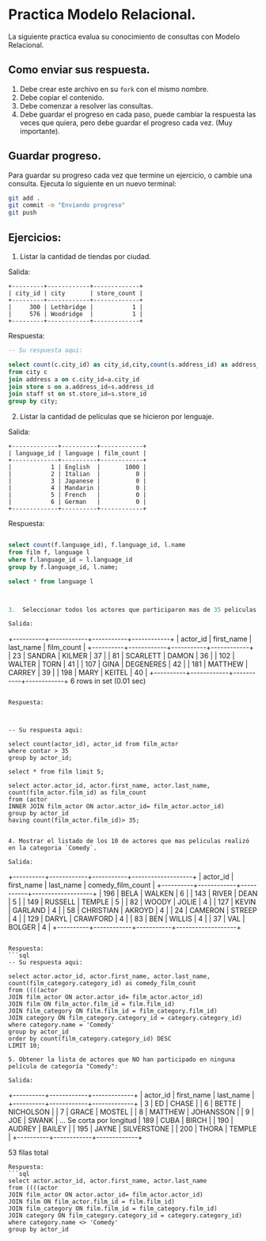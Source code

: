# Practica Modelo Relacional.

La siguiente practica evalua su conocimiento de consultas con Modelo Relacional.

## Como enviar sus respuesta.

1. Debe crear este archivo en su `fork` con el mismo nombre.
2. Debe copiar el contenido.
3. Debe comenzar a resolver las consultas.
4. Debe guardar el progreso en cada paso, puede cambiar la respuesta las veces que quiera, pero debe guardar el progreso cada vez. (Muy importante).

## Guardar progreso.

Para guardar su progreso cada vez que termine un ejercicio, o cambie una consulta. Ejecuta lo siguiente en un nuevo terminal:

```bash
git add .
git commit -m "Enviando progreso"
git push
```

## Ejercicios:

1. Listar la cantidad de tiendas por ciudad.

Salida:
```
+---------+------------+-------------+
| city_id | city       | store_count |
+---------+------------+-------------+
|     300 | Lethbridge |           1 |
|     576 | Woodridge  |           1 |
+---------+------------+-------------+
```

Respuesta:
```sql
-- Su respuesta aqui:

select count(c.city_id) as city_id,city,count(s.address_id) as address_id
from city c 
join address a on c.city_id=a.city_id
join store s on a.address_id=s.address_id
join staff st on st.store_id=s.store_id
group by city;
```

2. Listar la cantidad de películas que se hicieron por lenguaje.

Salida:
```
+-------------+----------+------------+
| language_id | language | film_count |
+-------------+----------+------------+
|           1 | English  |       1000 |
|           2 | Italian  |          0 |
|           3 | Japanese |          0 |
|           4 | Mandarin |          0 |
|           5 | French   |          0 |
|           6 | German   |          0 |
+-------------+----------+------------+
```

Respuesta:
```sql

select count(f.language_id), f.language_id, l.name
from film f, language l
where f.language_id = l.language_id
group by f.language_id, l.name;

select * from language l



3.  Seleccionar todos los actores que participaron mas de 35 peliculas.

Salida:

```
+----------+------------+-----------+------------+
| actor_id | first_name | last_name | film_count |
+----------+------------+-----------+------------+
|       23 | SANDRA     | KILMER    |         37 |
|       81 | SCARLETT   | DAMON     |         36 |
|      102 | WALTER     | TORN      |         41 |
|      107 | GINA       | DEGENERES |         42 |
|      181 | MATTHEW    | CARREY    |         39 |
|      198 | MARY       | KEITEL    |         40 |
+----------+------------+-----------+------------+
6 rows in set (0.01 sec)
```

Respuesta:



-- Su respuesta aqui:

select count(actor_id), actor_id from film_actor 
where contar > 35 
group by actor_id;

select * from film limit 5;

select actor.actor_id, actor.first_name, actor.last_name, count(film_actor.film_id) as film_count
from (actor
INNER JOIN film_actor ON actor.actor_id= film_actor.actor_id)
group by actor_id
having count(film_actor.film_id)> 35;


4. Mostrar el listado de los 10 de actores que mas peliculas realizó en la categoria `Comedy`.

Salida:
```
+----------+------------+-----------+-------------------+
| actor_id | first_name | last_name | comedy_film_count |
+----------+------------+-----------+-------------------+
|      196 | BELA       | WALKEN    |                 6 |
|      143 | RIVER      | DEAN      |                 5 |
|      149 | RUSSELL    | TEMPLE    |                 5 |
|       82 | WOODY      | JOLIE     |                 4 |
|      127 | KEVIN      | GARLAND   |                 4 |
|       58 | CHRISTIAN  | AKROYD    |                 4 |
|       24 | CAMERON    | STREEP    |                 4 |
|      129 | DARYL      | CRAWFORD  |                 4 |
|       83 | BEN        | WILLIS    |                 4 |
|       37 | VAL        | BOLGER    |                 4 |
+----------+------------+-----------+-------------------+
```

Respuesta:
```sql
-- Su respuesta aqui:

select actor.actor_id, actor.first_name, actor.last_name, count(film_category.category_id) as comedy_film_count
from ((((actor
JOIN film_actor ON actor.actor_id= film_actor.actor_id)
JOIN film ON film_actor.film_id = film.film_id) 
JOIN film_category ON film.film_id = film_category.film_id)
JOIN category ON film_category.category_id = category.category_id)
where category.name = 'Comedy'
group by actor_id
order by count(film_category.category_id) DESC
LIMIT 10;

5. Obtener la lista de actores que NO han participado en ninguna película de categoría "Comedy":

Salida:
```
+----------+------------+-------------+
| actor_id | first_name | last_name   |
+----------+------------+-------------+
|        3 | ED         | CHASE       |
|        6 | BETTE      | NICHOLSON   |
|        7 | GRACE      | MOSTEL      |
|        8 | MATTHEW    | JOHANSSON   |
|        9 | JOE        | SWANK       |
... Se corta por longitud
|      189 | CUBA       | BIRCH       |
|      190 | AUDREY     | BAILEY      |
|      195 | JAYNE      | SILVERSTONE |
|      200 | THORA      | TEMPLE      |
+----------+------------+-------------+

53 filas total
```
Respuesta:
```sql
select actor.actor_id, actor.first_name, actor.last_name
from ((((actor
JOIN film_actor ON actor.actor_id= film_actor.actor_id)
JOIN film ON film_actor.film_id = film.film_id) 
JOIN film_category ON film.film_id = film_category.film_id)
JOIN category ON film_category.category_id = category.category_id)
where category.name <> 'Comedy'
group by actor_id


```
